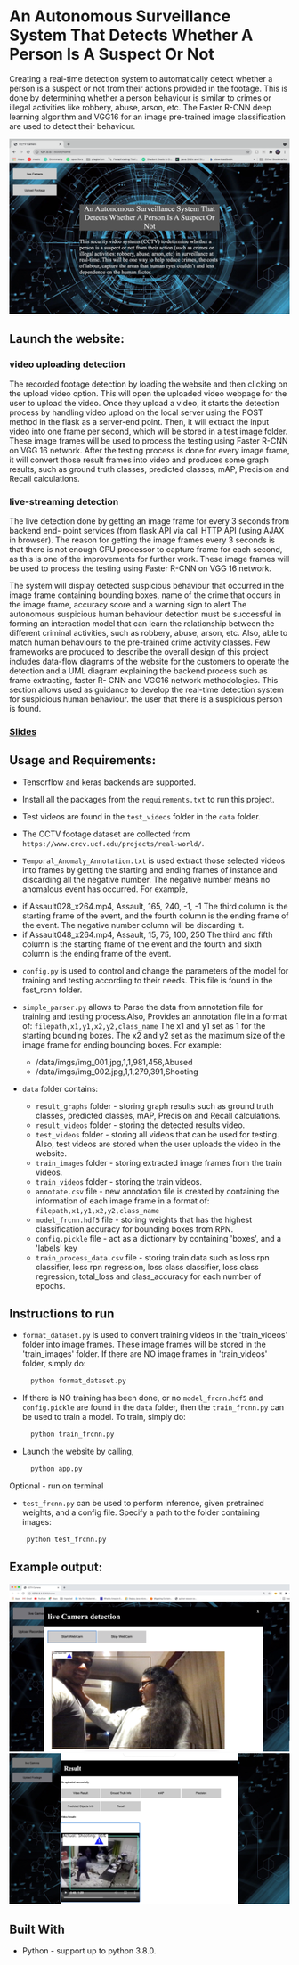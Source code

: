 # An Autonomous Surveillance System That Detects Whether A Person Is A Suspect Or Not

Creating a real-time detection system to automatically detect whether a person is a suspect or not from their actions 
provided in the footage. This is done by determining whether a person behaviour is similar to crimes or illegal 
activities like robbery, abuse, arson, etc. The Faster R-CNN deep learning algorithm and VGG16 for an image pre-trained 
image classification are used to detect their behaviour.

![image](readme_imgs/homepage.png)

## Launch the website:
### video uploading detection
The recorded footage detection by loading the website and then clicking on the upload video option. This will open the 
uploaded video webpage for the user to upload the video. Once they upload a video, it starts the detection process by 
handling video upload on the local server using the POST method in the flask as a server-end point. Then, it will 
extract the input video into one frame per second, which will be stored in a test image folder. These image frames will 
be used to process the testing using Faster R-CNN on VGG 16 network. After the testing process is done for every image 
frame, it will convert those result frames into video and produces some graph results, such as ground truth classes, 
predicted classes, mAP, Precision and Recall calculations.

### live-streaming detection
The live detection done by getting an image frame for every 3 seconds from backend end- point services (from flask 
API via call HTTP API (using AJAX in browser). The reason for getting the image frames every 3 seconds is that there 
is not enough CPU processor to capture frame for each second, as this is one of the improvements for further work. 
These image frames will be used to process the testing using Faster R-CNN on VGG 16 network.

The system will display detected suspicious behaviour that occurred in the image frame containing bounding boxes, name of the crime that occurs in the image frame, accuracy score and a warning sign to alert
The autonomous suspicious human behaviour detection must be successful in forming an interaction model that can learn the relationship between the different criminal activities, such as robbery, abuse, arson, etc. Also, able to match human behaviours to the pre-trained crime activity classes. Few frameworks are produced to describe the overall design of this project includes data-flow diagrams of the website for the customers to operate the detection and a UML diagram explaining the backend process such as frame extracting, faster R- CNN and VGG16 network methodologies. This section allows used as guidance to develop the real-time detection system for suspicious human behaviour.
the user that there is a suspicious person is found.

### [Slides](https://universityofexeteruk-my.sharepoint.com/:p:/g/personal/pt366_exeter_ac_uk/EfJkoxB5-IRIg64ezPumGkMB_ilvVqeJ8CZg_VPhHPpvLQ?email=pt366%40exeter.ac.uk&e=luOddw)

## Usage and Requirements:
* Tensorflow and keras backends are supported.

* Install all the packages from the `requirements.txt` to run this project.

* Test videos are found in the `test_videos` folder in the `data` folder.

* The CCTV footage dataset are collected from `https://www.crcv.ucf.edu/projects/real-world/`.

* `Temporal_Anomaly_Annotation.txt` is used extract those selected videos into frames by getting the starting and ending
  frames of instance and discarding all the negative number. The negative number means no anomalous event has occurred. 
  For example,
- if Assault028_x264.mp4, Assault, 165, 240, -1, -1 The third column is the starting frame of the event, and the fourth 
  column is the ending frame of the event. The negative number column will be discarding it.
- if Assault048_x264.mp4, Assault, 15, 75, 100, 250 The third and fifth column is the starting frame of the event and 
  the fourth and sixth column is the ending frame of the event.

* `config.py` is used to control and change the parameters of the model for training and testing according to their
    needs. This file is found in the fast_rcnn folder.

* `simple_parser.py` allows to Parse the data from annotation file for training and testing process.Also,
  Provides an annotation file in a format of:
          `filepath,x1,y1,x2,y2,class_name`
  The x1 and y1 set as 1 for the starting bounding boxes. The x2 and y2 set as the maximum size of the 
  image frame for ending bounding boxes.
    For example:

  - /data/imgs/img_001.jpg,1,1,981,456,Abused
  - /data/imgs/img_002.jpg,1,1,279,391,Shooting

* `data` folder contains:
  - `result_graphs` folder - storing graph results such as ground truth classes, predicted classes, mAP, Precision 
  and Recall calculations. 
  - `result_videos` folder - storing the detected results video.
  - `test_videos` folder - storing all videos that can be used for testing. Also, test videos are stored when the user
     uploads the video in the website.
  - `train_images` folder - storing extracted image frames from the train videos.
  - `train_videos` folder - storing the train videos.
  - `annotate.csv` file - new annotation file is created by containing the information of each image frame in a format of:
                            `filepath,x1,y1,x2,y2,class_name`
  - `model_frcnn.hdf5` file - storing weights that has the highest classification accuracy for bounding boxes from RPN.
  - `config.pickle` file - act as a dictionary by containing 'boxes', and a 'labels' key
  - `train_process_data.csv` file - storing train data such as loss rpn classifier, loss rpn regression, loss class 
  classifier, loss class regression, total_loss and class_accuracy for each number of epochs.

## Instructions to run
  
* `format_dataset.py` is used to convert training videos in the 'train_videos' folder into image frames. These image 
frames will be stored in the 'train_images' folder. If there are NO image frames in 'train_videos' folder, simply do:
    ```bash
      python format_dataset.py
    ```

* If there is NO training has been done, or no `model_frcnn.hdf5` and `config.pickle` are found in the `data` folder,
  then the `train_frcnn.py` can be used to train a model. To train, simply do: 
  ```bash
    python train_frcnn.py
  ```
  
* Launch the website by calling,
    ```bash
      python app.py
    ```
  
Optional - run on terminal    
* `test_frcnn.py` can be used to perform inference, given pretrained weights, and a config file. Specify a path to the folder containing
images:
   ```bash
    python test_frcnn.py
   ```

## Example output:
![image](readme_imgs/liveDetection.png)
![image](readme_imgs/recordedVideo.png)

## Built With
* Python -  support up to python 3.8.0.

